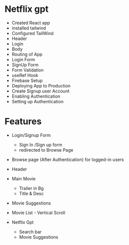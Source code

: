 # Netflix gpt

- Created React app
- installed tailwind
- Configured TailWind
- Header
- Login
- Body
- Routing of App
- Login Form
- SignUp Form
- Form Validation
- useRef Hook
- Firebase Setup
- Deploying App to Production
- Create Signup user Account
- Enabling Authentication
- Setting up Authentication

# Features

- Login/Signup Form

  - Sign In /Sign up form
  - redirected to Browse Page

- Browse page (After Authentication) for logged-in users
- Header
- Main Movie
  - Trailer in Bg
  - Title & Desc
- Movie Suggestions
- Movie List - Vertical Scroll
- Netflix Gpt
  - Search bar
  - Movie Suggestions
